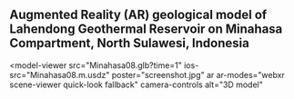 <script>
document.querySelector("header h1").textContent = '21st Geology'
this.img = document.createElement("img");
this.img.src = "https://avatars.githubusercontent.com/u/7342379?s=460&u=37e514700d78db61a39b9b298b7e70b63b1f390a&v=4";
src = document.querySelector("p.view");
src.appendChild(this.img);
</script>

## Augmented Reality (AR) geological model of Lahendong Geothermal Reservoir on Minahasa Compartment, North Sulawesi, Indonesia

<!-- Import the component -->
<script type="module" src="https://unpkg.com/@google/model-viewer/dist/model-viewer.min.js"></script>
<style>
model-viewer {
  width: 600px;
  height: 400px;
}
</style>
<!-- page content -->
<model-viewer
    src="Minahasa08.glb?time=1"
    ios-src="Minahasa08.m.usdz"
    poster="screenshot.jpg"
    ar
    ar-modes="webxr scene-viewer quick-look fallback"
    camera-controls
    alt="3D model"
>
